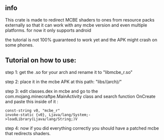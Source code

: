 ## info
This crate is made to redirect MCBE shaders to ones from resource packs externally so that it can work with any mcbe version and even multiple platforms.
for now it only supports android

the tutorial is not 100% guaranteed to work yet and the APK might crash on some phones.

## Tutorial on how to use:
step 1: get the .so for your arch and rename it to "libmcbe_r.so"

step 2: place it in the mcbe APK at this path: "libs/(arch)/"

step 3: edit classes.dex in mcbe and go to the com.mojang.minecraftpe.MainActivity class and search function OnCreate and paste this inside of it :
```
const-string v0, "mcbe_r"
invoke-static {v0}, Ljava/lang/System;->loadLibrary(Ljava/lang/String;)V
```

step 4: now if you did everything correctly you should have a patched mcbe that redirects shaders.